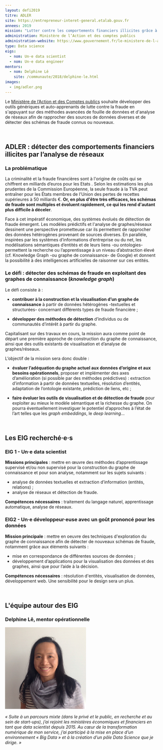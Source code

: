 ```yaml
---
layout: defi2019
titre: ADLER
site: https://entrepreneur-interet-general.etalab.gouv.fr
annees: 2019
mission: "Lutter contre les comportements financiers illicites grâce à un graphe de connaissance "
administration: Ministère de l’Action et des comptes publics 
administration-website: https://www.gouvernement.fr/le-ministere-de-l-action-et-des-comptes-publics
type: Data science
eigs:
  - nom: Un·e data scientist
  - nom: Un·e data engineer
mentors: 
  - nom: Delphine Lê
    site: /communaute/2018/delphine-le.html
images: 
  - img/adler.png
---
```


Le [Ministère de l’Action et des Comptes publics](https://www.gouvernement.fr/le-ministere-de-l-action-et-des-comptes-publics) souhaite développer des outils génériques et auto-apprenants de lutte contre la fraude en s'appuyant sur des méthodes avancées de fouille de données et d'analyse de réseaux afin de rapprocher des sources de données diverses et de détecter des schémas de fraude connus ou nouveaux.

<br/>

## ADLER : détecter des comportements financiers illicites par l’analyse de réseaux

### La problématique

La criminalité et la fraude financières sont à l'origine de coûts qui se chiffrent en milliards d’euros pour les Etats . Selon les estimations les plus prudentes de la Commission Européenne, la seule fraude à la TVA peut entraîner pour les États membres de l'Union des pertes de recettes supérieures à 50 milliards €. **Or, en plus d'être très efficaces, les schémas de fraude sont multiples et évoluent rapidement, ce qui les rend d'autant plus difficile à déceler**.

Face à cet impératif économique, des systèmes évolués de détection de fraude émergent. Les modèles prédictifs et l'analyse  de graphes/réseaux dessinent une perspective prometteuse car ils permettent de rapprocher des données hétérogènes provenant de sources diverses. En parallèle, inspirées par les systèmes d’informations d’entreprise ou du net, les modélisations sémantiques d’entités et de leurs liens -ou ontologies- permettent la recherche ou l’apprentissage à un niveau d’abstraction élevé (cf. Knowledge Graph -ou graphe de connaissance- de Google) et donnent la possibilité à des intelligences artificielles de raisonner sur ces entités. 

### Le défi : détecter des schémas de fraude en exploitant des graphes de connaissance (_knowledge graph_)

Le défi consiste à :

* **contribuer à la construction et la visualisation d’un graphe de connaissance** à partir de données hétérogènes -textuelles et structurées- concernant différents types de fraude financière ;

* **développer des méthodes de détection** d’individus ou de communautés d’intérêt à partir du graphe.

Capitalisant sur des travaux en cours, la mission aura comme point de départ une première approche de construction du graphe de connaissance, ainsi que des outils existants de visualisation et d’analyse de graphes/réseaux.

L’objectif de la mission sera donc double :

* **évaluer l’adéquation du graphe actuel aux données d’origine et aux besoins opérationnels**, proposer et implémenter des axes d’amélioration (si possible par des méthodes prédictives) : extraction d’information à partir de données textuelles, résolution d’entités, adaptation de l’ontologie existante, prédiction de liens, etc ;

* **faire évoluer les outils de visualisation et de détection de fraude** pour exploiter au mieux le modèle sémantique et la richesse du graphe. On pourra éventuellement investiguer le potentiel d’approches à l’état de l’art telles que les _graph embeddings_, le _deep learning_...

<br/>

## Les EIG recherché·e·s

### EIG 1 - Un·e data scientist

**Missions principales** : mettre en œuvre des méthodes d’apprentissage supervisé et/ou non supervisé pour la construction du graphe de connaissance et pour son analyse, notamment sur les sujets suivants :
- analyse de données textuelles et extraction d’information (entités, relations) ;
- analyse de réseaux et détection de fraude.

**Compétences nécessaires** : traitement du langage naturel, apprentissage automatique, analyse de réseaux.

### EIG2 - Un·e développeur·euse avec un goût prononcé pour les données

**Mission principale** : mettre en oeuvre des techniques d'exploration du graphe de connaissance afin de détecter de nouveaux schémas de fraude, notamment grâce aux éléments suivants :
- mise en correspondance de différentes sources de données ;
- développement d’applications pour la visualisation des données et des graphes, ainsi que pour l’aide à la décision.

**Compétences nécessaires** : résolution d'entités, visualisation de données, développement web. Une sensibilité pour le design sera un plus.

<br/>

## L'équipe autour des EIG

### Delphine Lê, mentor opérationnelle

![Delphine Lê](/img/communaute/7_DelphineLE.png)

_« Suite à un parcours mixte (dans le privé et le public, en recherche et au sein de start-ups), j’ai rejoint les ministères économiques et financiers en tant que data scientist depuis 2015. Au cœur de la transformation numérique de mon service, j’ai participé à la mise en place d’un environnement « Big Data » et à la création d’un pôle Data Science que je dirige. »_
